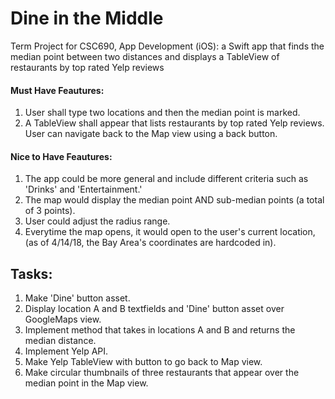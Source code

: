 # Dine in the Middle
Term Project for CSC690, App Development (iOS): a Swift app that finds the median point between two distances and displays a TableView of restaurants by top rated Yelp reviews

#### Must Have Feautures:
1) User shall type two locations and then the median point is marked.
2) A TableView shall appear that lists restaurants by top rated Yelp reviews. User can navigate back to the Map view using a back button.

#### Nice to Have Feautures:
1) The app could be more general and include different criteria such as 'Drinks' and 'Entertainment.'
2) The map would display the median point AND sub-median points (a total of 3 points).
3) User could adjust the radius range.
4) Everytime the map opens, it would open to the user's current location, (as of 4/14/18, the Bay Area's coordinates are hardcoded in).

## Tasks:
1) Make 'Dine' button asset.
2) Display location A and B textfields and 'Dine' button asset over GoogleMaps view.
3) Implement method that takes in locations A and B and returns the median distance.
4) Implement Yelp API.
5) Make Yelp TableView with button to go back to Map view.
6) Make circular thumbnails of three restaurants that appear over the median point in the Map view.
